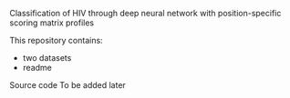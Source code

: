 Classification of HIV through deep neural network with position-specific scoring matrix profiles

This repository contains:

+ two datasets
+ readme

Source code
To be added later
